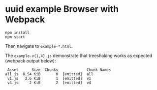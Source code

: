 # uuid example Browser with Webpack

```
npm install
npm start
```

Then navigate to `example-*.html`.

The `example-v{1,4}.js` demonstrate that treeshaking works as expected (webpack output below):

```
 Asset      Size  Chunks             Chunk Names
all.js  8.54 KiB       0  [emitted]  all
 v1.js   2.6 KiB       1  [emitted]  v1
 v4.js     2 KiB       2  [emitted]  v4
```
